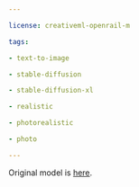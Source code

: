 ---
license: creativeml-openrail-m
tags:
- text-to-image
- stable-diffusion
- stable-diffusion-xl
- realistic
- photorealistic
- photo
---

Original model is [here](https://civitai.com/models/277058?modelVersionId=646523).

